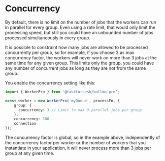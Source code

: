 # Concurrency

By default, there is no limit on the number of jobs that the workers can run in parallel for every group. Even using a rate limit, that would only limit the processing speed, but still you could have an unbounded number of jobs processed simultaneously in every group.

It is possible to constraint how many jobs are allowed to be processed concurrently per group, so for example, if you choose 3 as max concurrency factor, the workers will never work on more than 3 jobs at the same time for any given group. This limits only the group, you could have any number of concurrent jobs as long as they are not from the same group.

You enable the concurrency setting like this:

```typescript
import { WorkerPro } from '@taskforcesh/bullmq-pro';

const worker = new WorkerPro('myQueue', processFn, {
    group: {
      concurrency: 3 // Limit to max 3 parallel jobs per group
    },
    concurrency: 100
    connection
});
```

The concurrency factor is global, so in the example above, independently of the concurrency factor per worker or the number of workers that you instantiate in your application, it will never process more than 3 jobs per group at any given time.


